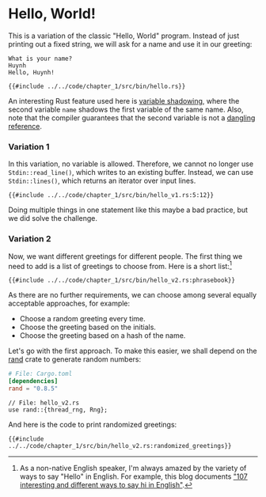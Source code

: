 # Hello, World!

This is a variation of the classic "Hello, World" program. Instead of just printing out a fixed string,
we will ask for a name and use it in our greeting:

```
What is your name?
Huynh
Hello, Huynh!
```

```rust,noplayground
{{#include ../../code/chapter_1/src/bin/hello.rs}}
```
An interesting Rust feature used here is [variable shadowing](https://en.wikipedia.org/wiki/Variable_shadowing),
where the second variable `name` shadows the first variable of the same name. Also, note that
the compiler guarantees that the second variable is not a
[dangling reference](https://doc.rust-lang.org/book/ch04-02-references-and-borrowing.html#dangling-references).

### Variation 1
In this variation, no variable is allowed. Therefore, we cannot no longer use `Stdin::read_line()`,
which writes to an existing buffer.
Instead, we can use `Stdin::lines()`, which returns an iterator over input lines.

```rust,noplayground
{{#include ../../code/chapter_1/src/bin/hello_v1.rs:5:12}}
```

Doing multiple things in one statement like this maybe a bad practice, but we did solve the challenge.

### Variation 2
Now, we want different greetings for different people. The first thing we need to add is a list of
greetings to choose from. Here is a short list:[^1]

```rust,noplayground
{{#include ../../code/chapter_1/src/bin/hello_v2.rs:phrasebook}}
```

As there are no further requirements, we can choose among several equally acceptable approaches, for example:
- Choose a random greeting every time.
- Choose the greeting based on the initials.
- Choose the greeting based on a hash of the name.

Let's go with the first approach. To make this easier, we shall depend on the [rand](https://crates.io/crates/rand)
crate to generate random numbers:

```toml
# File: Cargo.toml
[dependencies]
rand = "0.8.5"
```

```rust,noplayground
// File: hello_v2.rs
use rand::{thread_rng, Rng};
```

And here is the code to print randomized greetings:

```rust,noplayground
{{#include ../../code/chapter_1/src/bin/hello_v2.rs:randomized_greetings}}
```

[^1]: As a non-native English speaker, I'm always amazed by the variety of ways to say "Hello" in English.
For example, this blog documents ["107 interesting and different ways to say hi in English"](https://www.berlitz.com/blog/hello-in-english).
